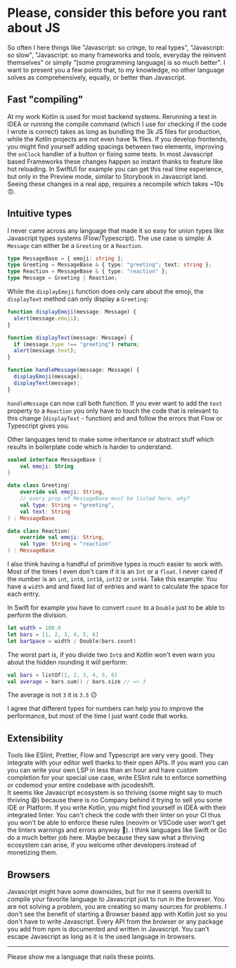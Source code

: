 # Please, consider this before you rant about JS

So often I here things like "Javascript: so cringe, to real types",
"Javascript: so slow", "Javascript: so many frameworks and tools, everyday
the reinvent themselves" or simply "[some programming language] is so much
better". I want to present you a few points that, to my knowledge, no other
language solves as comprehensively, equally, or better than Javascript.

## Fast "compiling"

At my work Kotlin is used for most backend systems. Rerunning a test in
IDEA or running the compile command (which I use for checking if the
code I wrote is correct) takes as long as bundling the 3k JS files for
production, while the Kotlin projects are not even have 1k files.
If you develop frontends, you might find yourself adding spacings between
two elements, improving the `onClock` handler of a button or fixing some
texts. In most Javascript based Frameworks these changes happen so instant
thanks to feature like hot reloading.
In SwiftUI for example you can get this real time experience, but only in
the Preview mode, similar to Storybook in Javascript land. Seeing these
changes in a real app, requires a recompile which takes ~10s 😣.

## Intuitive types

I never came across any language that made it so easy for union types like
Javascript types systems (Flow/Typescript). The use case is simple: A
`Message` can either be a `Greeting` or a `Reaction`.

```typescript
type MessageBase = { emoji: string };
type Greeting = MessageBase & { type: "greeting"; text: string };
type Reaction = MessageBase & { type: "reaction" };
type Message = Greeting | Reaction;
```

While the `displayEmoji` function does only care about the emoji, the
`displayText` method can only display a `Greeting`:

```typescript
function displayEmoji(message: Message) {
  alert(message.emoji);
}

function displayText(message: Message) {
  if (message.type !== "greeting") return;
  alert(message.text);
}
```

```typescript
function handleMessage(message: Message) {
  displayEmoji(message);
  displayText(message);
}
```

`handleMessage` can now call both function. If you ever want to add the
`text` property to a `Reaction` you only have to touch the code that is
relevant to this change (`displayText` - function) and and follow the
errors that Flow or Typescript gives you.

Other languages tend to make some inheritance or abstract stuff which results
in boilerplate code which is harder to understand.

```kotlin
sealed interface MessageBase {
    val emoji: String
}

data class Greeting(
    override val emoji: String,
    // every prop of MessageBase must be listed here, why?
    val type: String = "greeting",
    val text: String
) : MessageBase

data class Reaction(
    override val emoji: String,
    val type: String = "reaction"
) : MessageBase
```

I also think having a handful of primitive types is much easier to work with.
Most of the times I even don't care if it is an `Int` or a `float`. I never
cared if the number is an `int`, `int8`, `int16`, `int32` or `int64`. Take
this example: You have a `width` and and fixed list of entries and want to
calculate the space for each entry.

In Swift for example you have to convert `count` to a `Double` just to be
able to perform the division.

```swift
let width = 100.0
let bars = [1, 2, 3, 4, 5, 6]
let barSpace = width / Double(bars.count)
```

The worst part is, if you divide two `Int`s and Kotlin won't even warn you
about the hidden rounding it will perform:

```kotlin
val bars = listOf(1, 2, 3, 4, 5, 6)
val average = bars.sum() / bars.size // => 3
```

The average is not `3` it is `3.5` 😐

I agree that different types for numbers can help you to improve the
performance, but most of the time I just want code that works.

## Extensibility

Tools like ESlint, Prettier, Flow and Typescript are very very good. They
integrate with your editor well thanks to their open APIs. If you want you
can you can write your own LSP in less than an hour and have custom completion
for your special use case, write ESlint rule to enforce something or codemod
your entire codebase with jscodeshift.  
It seems like Javascript ecosystem is so thriving (some might say to much
thriving 😄) because there is no Company behind it trying to sell you some
IDE or Platform.
If you write Kotlin, you might find yourself in IDEA with their integrated
linter. You can't check the code with their linter on your CI thus you
won't be able to enforce these rules (neovim or VSCode user won't get the
linters warnings and errors anyway 🤷). I think languages like Swift or Go
do a much better job here. Maybe because they saw what a thriving ecosystem
can arise, if you welcome other developers instead of monetizing them.

## Browsers

Javascript might have some downsides, but for me it seems overkill to
compile your favorite language to Javascript just to run in the browser.
You are not solving a problem, you are creating so many sources for
problems. I don't see the benefit of starting a Browser based app with
Kotlin just so you don't have to write Javascript. Every API from the
browser or any package you add from npm is documented and written
in Javascript. You can't escape Javascript as long as it is the used
language in browsers.

---

Please show me a language that nails these points.
